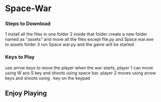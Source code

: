 # Space-War
### Steps to Download
1 install all the files in one folder
2 inside that folder create a new folder named as "assets" and move all the files except file.py and Space war.exe to assets folder
3 run Space war.py and the game will be started

### Keys to Play
use arrow keys to move the player
when the war starts, player 1 can move using W ans S key and shoots using space bar. player 2 moves using arrow keys and shoots using . key on the keypad

## Enjoy Playing
